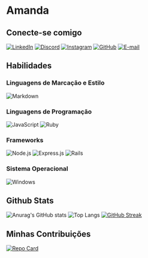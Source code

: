# Amanda

## Conecte-se comigo
  [![LinkedIn](https://img.shields.io/badge/LinkedIn-000?style=for-the-badge&logo=linkedin&logoColor=0E76A8)](https://www.linkedin.com/in/amanda-souza-3b967a24b/) [![Discord](https://img.shields.io/badge/Discord-000?style=for-the-badge&logo=discord)](https://discord.com/channels/@amandyta/) [![Instagram](https://img.shields.io/badge/Instagram-000?style=for-the-badge&logo=instagram)](https://www.instagram.com/andy.sdo/) [![GitHub](https://img.shields.io/badge/GitHub-000?style=for-the-badge&logo=github&logoColor=white)](https://github.com/amandytta) [![E-mail](https://img.shields.io/badge/-Email-000?style=for-the-badge&logo=microsoft-outlook&logoColor=007BFF)](mailto:megami.hina555@email.com)

## Habilidades
### Linguagens de Marcação e Estilo
  ![Markdown](https://img.shields.io/badge/Markdown-000?style=for-the-badge&logo=markdown)

### Linguagens de Programação 
  ![JavaScript](https://img.shields.io/badge/JavaScript-000?style=for-the-badge&logo=javascript) ![Ruby](https://img.shields.io/badge/Ruby-000?style=for-the-badge&logo=ruby) 

### Frameworks
  ![Node.js](https://img.shields.io/badge/Node-000?style=for-the-badge&logo=node.js) ![Express.js](https://img.shields.io/badge/Express-000?style=for-the-badge&logo=express) ![Rails](https://img.shields.io/badge/rails-000?style=for-the-badge&logo=ruby-on-rails&logoColor=white)

### Sistema Operacional
  ![Windows](https://img.shields.io/badge/Windows-000?style=for-the-badge&logo=windows&logoColor=2CA5E0)

## Github Stats
  ![Anurag's GitHub stats](https://github-readme-stats.vercel.app/api?username=amandytta&theme=material-palenight&show_icons=true&hide_title=true&hide=stars) ![Top Langs](https://github-readme-stats-git-masterrstaa-rickstaa.vercel.app/api/top-langs/?username=amandytta&layout=compact&theme=material-palenight&show_icons=true) [![GitHub Streak](https://streak-stats.demolab.com/?user=amandytta&theme=material-palenight&show_icons=true)](https://git.io/streak-stats)
  
## Minhas Contribuições
  [![Repo Card](https://github-readme-stats.vercel.app/api/pin/?username=amandytta&repo=dio-lab-open-source&theme=material-palenight&show_icons=true)](https://github.com/amandytta/dio-lab-open-source)
